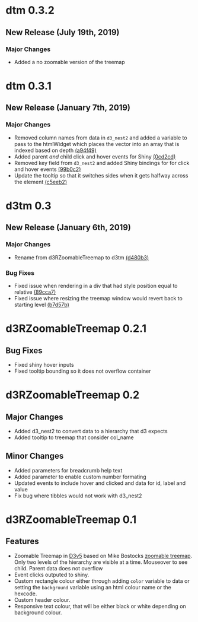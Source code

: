 # dtm 0.3.2
## New Release (July 19th, 2019)
### Major Changes
* Added a no zoomable version of the treemap

# dtm 0.3.1
## New Release (January 7th, 2019)
### Major Changes
* Removed column names from data in `d3_nest2` and added a variable to pass to
the htmlWidget which places the vector into an array that is indexed based on depth
[(a94f49)](https://gitlab.com/lajh87/d3tm/commit/a94f4929770d4b5aa209a68ca339a7b6faaf0293)
* Added parent _and_ child click and hover events for Shiny
[(0cd2cd)](https://gitlab.com/lajh87/d3tm/commit/0cd2cdc9cfffcb67c03ebeed6c45d2a0b6f99b98)
* Removed key field from `d3_nest2` and added Shiny bindings for for click and 
hover events
[(99b0c2)](https://gitlab.com/lajh87/d3tm/commit/99b0c23075c3f1c4e11bd0ef68441f9ac4792a21)
* Update the tooltip so that it switches sides when it gets halfway across the 
element [(c5eeb2)](https://gitlab.com/lajh87/d3tm/commit/c5eeb20fbdf5b234314fa9f8c8ef2742bb6a6207)


# d3tm 0.3
## New Release (January 6th, 2019)
### Major Changes 
* Rename from d3RZoomableTreemap to d3tm 
[(d480b3)](https://gitlab.com/lajh87/d3tm/commit/d480b3f42f029ea9c58fa83b1ab2a43054ee8a5d)

### Bug Fixes
* Fixed issue when rendering in a div that had style position equal to relative
[(89cca7)](https://gitlab.com/lajh87/d3tm/commit/89cca7ae3ac7a35ea0010493f95c2e8a18464ae2)
* Fixed issue where resizing the treemap window would revert back to starting level
[(b7d57b)](https://gitlab.com/lajh87/d3tm/commit/b7d57b6e08035747ea48834ee5646010e2bcd47a)

# d3RZoomableTreemap 0.2.1
## Bug Fixes
* Fixed shiny hover inputs
* Fixed tooltip bounding so it does not overflow container

# d3RZoomableTreemap 0.2
## Major Changes
* Added d3_nest2 to convert data to a hierarchy that d3 expects
* Added tooltip to treemap that consider col_name

## Minor Changes
* Added parameters for breadcrumb help text
* Added parameter to enable custom number formating
* Updated events to include hover and clicked and data for id, label and value
* Fix bug where tibbles would not work with d3_nest2

# d3RZoomableTreemap 0.1
## Features
* Zoomable Treemap in [D3v5](https://d3js.org/) based on Mike Bostocks
  [zoomable treemap](https://bost.ocks.org/mike/treemap/). Only two levels of the 
  hierarchy are visible at a time. Mouseover to see child. Parent data does not 
  overflow
* Event clicks outputed to shiny.
* Custom rectangle colour either through adding `color` variable to data or 
  setting the `background` variable using an html colour name or the hexcode.
* Custom header colour.
* Responsive text colour, that will be either black or white depending on 
  background colour.
